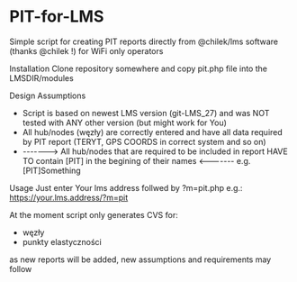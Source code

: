 # PIT-for-LMS
Simple script for creating PIT reports directly from @chilek/lms software (thanks @chilek !) for WiFi only operators

Installation
Clone repository somewhere and copy pit.php file into the LMSDIR/modules

Design Assumptions
- Script is based on newest LMS version (git-LMS_27) and was NOT tested with ANY other version (but might work for You)
- All hub/nodes (węzły) are correctly entered and have all data required by PIT report (TERYT, GPS COORDS in correct system and so on)
- -------> All hub/nodes that are required to be included in report HAVE TO contain [PIT] in the begining of their names <------- e.g. [PIT]Something

Usage
Just enter Your lms address follwed by ?m=pit.php e.g.:
https://your.lms.address/?m=pit

At the moment script only generates CVS for:
- węzły
- punkty elastyczności

as new reports will be added, new assumptions and requirements may follow
